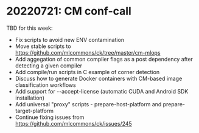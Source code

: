 # 20220721: CM conf-call

TBD for this week:

* Fix scripts to avoid new ENV contamination
* Move stable scripts to https://github.com/mlcommons/ck/tree/master/cm-mlops
* Add aggegation of common compiler flags as a post dependency after detecting a given compiler
* Add compile/run scripts in C example of corner detection
* Discuss how to generate Docker containers with CM-based image classification workflows
* Add support for --accept-license (automatic CUDA and Android SDK installation)
* Add universal "proxy" scripts - prepare-host-platform and prepare-target-platform
* Continue fixing issues from https://github.com/mlcommons/ck/issues/245

